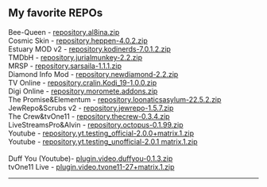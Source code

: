 ## My favorite REPOs

Bee-Queen - 
<a href="repository.al8ina.zip">repository.al8ina.zip</a><br>
Cosmic Skin - 
<a href="repository.heppen-4.0.2.zip">repository.heppen-4.0.2.zip</a><br>
Estuary MOD v2 - 
<a href="repository.kodinerds-7.0.1.2.zip">repository.kodinerds-7.0.1.2.zip</a><br>
TMDbH - 
<a href="repository.jurialmunkey-2.2.zip">repository.jurialmunkey-2.2.zip</a><br>
MRSP - 
<a href="repository.sarsaila-1.1.1.zip">repository.sarsaila-1.1.1.zip</a><br>
Diamond Info Mod - 
<a href="repository.newdiamond-2.2.zip">repository.newdiamond-2.2.zip</a><br>
TV Online - 
<a href="repository.cralin.Kodi_19-1.0.0.zip">repository.cralin.Kodi_19-1.0.0.zip</a><br>
Digi Online - 
<a href="repository.moromete.addons.zip">repository.moromete.addons.zip</a><br>
The Promise&Elementum - 
<a href="repository.loonaticsasylum-22.5.2.zip">repository.loonaticsasylum-22.5.2.zip</a><br>
JewRepo&Scrubs v2 - 
<a href="repository.jewrepo-1.5.7.zip">repository.jewrepo-1.5.7.zip</a><br>
The Crew&tvOne11 - 
<a href="repository.thecrew-0.3.4.zip">repository.thecrew-0.3.4.zip</a><br>
LiveStreamsPro&Alvin - 
<a href="repository.octopus-0.1.99.zip">repository.octopus-0.1.99.zip</a><br>
Youtube - 
<a href="repository.yt.testing_official-2.0.0+matrix.1.zip">repository.yt.testing_official-2.0.0+matrix.1.zip</a><br>
Youtube - 
<a href="repository.yt.testing_unofficial-2.0.1 matrix.1.zip">repository.yt.testing_unofficial-2.0.1 matrix.1.zip</a><br><br>
Duff You (Youtube)- 
<a href="plugin.video.duffyou-0.1.3.zip">plugin.video.duffyou-0.1.3.zip</a><br>
tvOne11 Live - 
<a href="plugin.video.tvone11-27+matrix.1.zip">plugin.video.tvone11-27+matrix.1.zip</a><br>
<hr>
